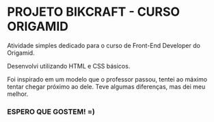 <h1> PROJETO BIKCRAFT - CURSO ORIGAMID </h1>
<p> Atividade simples dedicado para o curso de Front-End Developer do Origamid.</p>
<p> Desenvolvi utilizando HTML e CSS básicos. </p>
<p> Foi inspirado em um modelo que o professor passou, tentei ao máximo tentar chegar próximo ao dele. Teve algumas diferenças, mas dei meu melhor. </p>
<h3> ESPERO QUE GOSTEM! =) </h3>
